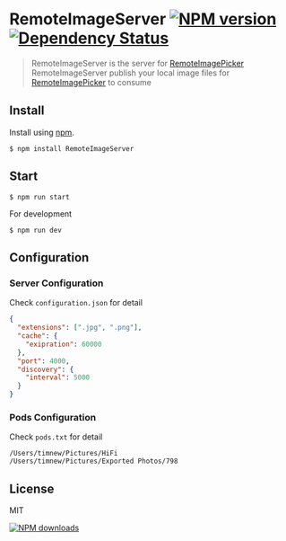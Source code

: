 RemoteImageServer [![NPM version][npm-image]][npm-url] [![Dependency Status][depstat-image]][depstat-url]
=================

> RemoteImageServer is the server for [RemoteImagePicker]
> RemoteImageServer publish your local image files for [RemoteImagePicker] to consume

## Install

Install using [npm][npm-url].

    $ npm install RemoteImageServer

## Start

    $ npm run start

For development

    $ npm run dev

## Configuration

### Server Configuration

Check `configuration.json` for detail

```json
{
  "extensions": [".jpg", ".png"],
  "cache": {
    "exipration": 60000
  },
  "port": 4000,
  "discovery": {
    "interval": 5000
  }
}

```

### Pods Configuration

Check `pods.txt` for detail

```
/Users/timnew/Pictures/HiFi
/Users/timnew/Pictures/Exported Photos/798
```

## License
MIT

[![NPM downloads][npm-downloads]][npm-url]

[homepage]: https://github.com/timnew/RemoteImageServer

[npm-url]: https://npmjs.org/package/RemoteImageServer
[npm-image]: http://img.shields.io/npm/v/RemoteImageServer.svg?style=flat
[npm-downloads]: http://img.shields.io/npm/dm/RemoteImageServer.svg?style=flat

[depstat-url]: https://gemnasium.com/timnew/RemoteImageServer
[depstat-image]: http://img.shields.io/gemnasium/timnew/RemoteImageServer.svg?style=flat

[RemoteImagePicker]: https://github.com/timnew/RemoteImagePicker
